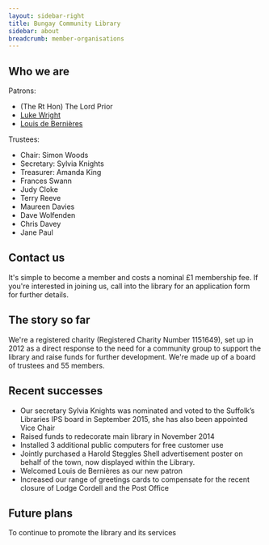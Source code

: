 ```yaml
---
layout: sidebar-right
title: Bungay Community Library
sidebar: about
breadcrumb: member-organisations
---
```

## Who we are

Patrons:

* (The Rt Hon) The Lord Prior
* [Luke Wright](http://www.lukewright.co.uk/)
* [Louis de Bernières](http://www.louisdebernieres.co.uk/)

Trustees:

* Chair: Simon Woods
* Secretary: Sylvia Knights
* Treasurer: Amanda King
* Frances Swann
* Judy Cloke
* Terry Reeve
* Maureen Davies
* Dave Wolfenden
* Chris Davey
* Jane Paul

## Contact us

It's simple to become a member and costs a nominal £1 membership fee. If you're interested in joining us, call into the library for an application form for further details.

## The story so far

We're a registered charity (Registered Charity Number 1151649), set up in 2012 as a direct response to the need for a community group to support the library and raise funds for further development. We're made up of a board of trustees and 55 members.

## Recent successes

* Our secretary Sylvia Knights was nominated and voted to the Suffolk’s Libraries IPS board in September 2015, she has also been appointed Vice Chair
* Raised funds to redecorate main library in November 2014
* Installed 3 additional public computers for free customer use
* Jointly purchased a Harold Steggles Shell advertisement poster on behalf of the town, now displayed within the Library.
* Welcomed Louis de Bernières as our new patron
* Increased our range of greetings cards to compensate for the recent closure of Lodge Cordell and the Post Office

## Future plans

To continue to promote the library and its services
